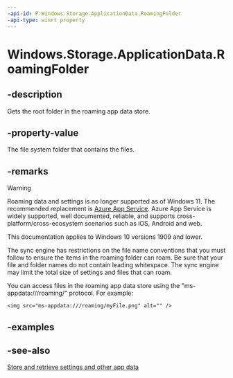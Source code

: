 ```yaml
---
-api-id: P:Windows.Storage.ApplicationData.RoamingFolder
-api-type: winrt property
---
```


<!-- Property syntax
public Windows.Storage.StorageFolder RoamingFolder { get; }
-->

# Windows.Storage.ApplicationData.RoamingFolder

## -description

Gets the root folder in the roaming app data store.

## -property-value

The file system folder that contains the files.

## -remarks

> [!WARNING]
> Roaming data and settings is no longer supported as of Windows 11. The recommended replacement is [Azure App Service](/azure/app-service/). Azure App Service is widely supported, well documented, reliable, and supports cross-platform/cross-ecosystem scenarios such as iOS, Android and web.
> 
> This documentation applies to Windows 10 versions 1909 and lower.

The sync engine has restrictions on the file name conventions that you must follow to ensure the items in the roaming folder can roam. Be sure that your file and folder names do not contain leading whitespace. The sync engine may limit the total size of settings and files that can roam.

You can access files in the roaming app data store using the "ms-appdata:///roaming/" protocol. For example:

`<img src="ms-appdata:///roaming/myFile.png" alt="" />`

## -examples

## -see-also

[Store and retrieve settings and other app data](/windows/uwp/app-settings/store-and-retrieve-app-data)
